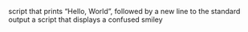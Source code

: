 script that prints “Hello, World”, followed by a new line to the standard output
a script that displays a confused smiley
